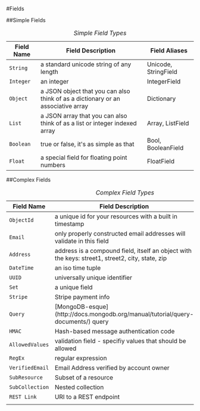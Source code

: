 #Fields

##Simple Fields

<table class="table table-bordered table-striped">
    <caption><em>Simple Field Types</em></caption>
    <thead><tr>
        <th>Field Name</th>
        <th>Field Description</th>
        <th>Field Aliases</th>
    </tr></thead>
    <tr>
        <td><code>String</code></td>
        <td>a standard unicode string of any length</td>
        <td>Unicode, StringField</td></tr>
    <tr>
        <td><code>Integer</code></td>
        <td>an integer</td>
        <td>IntegerField</td>
    </tr>
    <tr>
        <td><code>Object</code></td>
        <td>a JSON object that you can also think of as a dictionary or an associative array</td>
        <td>Dictionary</td>
    </tr>
    <tr>
        <td><code>List</code></td>
        <td>a JSON array that you can also think of as a list or integer indexed array</td>
        <td>Array, ListField</td>
    </tr>
    <tr>
        <td><code>Boolean</code></td>
        <td>true or false, it's as simple as that</td>
        <td>Bool, BooleanField</td>
    </tr>
    <tr>
        <td><code>Float</code></td>
        <td>a special field for floating point numbers</td>
        <td>FloatField</td>
    </tr>
</table>

##Complex Fields

<table class="table table-bordered table-striped">
    <caption><em>Complex Field Types</em></caption>
    <thead><tr>
        <th>Field Name</th>
        <th>Field Description</th>
        <th>Field Aliases</th>
    </tr></thead>
    <tr>
        <td><code>ObjectId</code></td>
        <td>a unique id for your resources with a built in timestamp</td>
        <td>ObjectIdField</td>
    </tr>
    <tr>
        <td><code>Email</code></td>
        <td>only properly constructed email addresses will validate in this field</td>
        <td>EmailField</td>
    </tr>
    <tr>
        <td><code>Address</code></td>
        <td>address is a compound field, itself an object with the keys: street1, street2, city, state,
        zip</td>
        <td>AddressField</td>
    </tr>
    <tr>
        <td><code>DateTime</code></td>
        <td>an iso time tuple</td>
        <td>DateTimeField</td>
    </tr>
    <tr>
        <td><code>UUID</code></td>
        <td>universally unique identifier</td>
        <td>UUIDField</td>
    </tr>
    <tr>
        <td><code>Set</code></td>
        <td>a unique field</td>
        <td>SetField</td>
    </tr>
    <tr>
        <td><code>Stripe</code></td>
        <td>Stripe payment info</td>
        <td>Stripe</td>
    </tr>
    <tr>
        <td><code>Query</code></td>
        <td>[MongoDB-esque](http://docs.mongodb.org/manual/tutorial/query-documents/) query</td>
        <td>Query</td>
    </tr>
    <tr>
        <td><code>HMAC</code></td>
        <td>Hash-based message authentication code</td>
        <td>HMAC</td>
    </tr>
    <tr>
        <td><code>AllowedValues</code></td>
        <td>validation field - specifiy values that should be allowed</td>
        <td>AllowedValues</td>
    </tr>
    <tr>
        <td><code>RegEx</code></td>
        <td>regular expression</td>
        <td>RegEx</td>
    </tr>
    <tr>
        <td><code>VerifiedEmail</code></td>
        <td>Email Address verified by account owner</td>
        <td>VerifiedEmail</td>
    </tr>
    <tr>
        <td><code>SubResource</code></td>
        <td>Subset of a resource</td>
        <td>SubResource</td>
    </tr>
    <tr>
        <td><code>SubCollection</code></td>
        <td>Nested collection</td>
        <td>SubCollection</td>
    </tr>
    <tr>
        <td><code>REST Link</code></td>
        <td>URI to a REST endpoint</td>
        <td>RestLink</td>
    </tr>
    <tr>
        <td></td>
        <td></td>
        <td></td>
    </tr>
</table>
